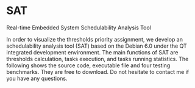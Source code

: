 # SAT
Real-time Embedded System Schedulability Analysis Tool  

In order to visualize the thresholds priority assignment, we develop an schedulability analysis tool (SAT) based on the Debian 6.0 under the QT integrated development environment. The main functions of SAT are thresholds calculation, tasks execution, and tasks running statistics. The following shows the source code, executable file and four testing benchmarks. They are free to download. Do not hesitate to contact me if you have any questions.
